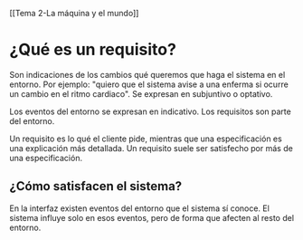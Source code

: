 [[Tema 2-La máquina y el mundo]]

# ¿Qué es un requisito?
Son indicaciones de los cambios qué queremos que haga el sistema en el entorno. Por ejemplo: "quiero que el sistema avise a una enferma si ocurre un cambio en el ritmo cardiaco". Se expresan en subjuntivo o optativo.

Los eventos del entorno se expresan en indicativo. Los requisitos son parte del entorno.

Un requisito es lo qué el cliente pide, mientras que una especificación es  una explicación más detallada. Un requisito suele ser satisfecho por más de una especificación.

## ¿Cómo satisfacen el sistema?
En la interfaz existen eventos del entorno que el sistema sí conoce. El sistema influye solo en esos eventos, pero de forma que afecten al resto del entorno.